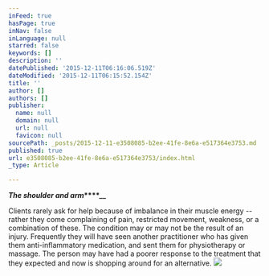 ```yaml
---
inFeed: true
hasPage: true
inNav: false
inLanguage: null
starred: false
keywords: []
description: ''
datePublished: '2015-12-11T06:16:06.519Z'
dateModified: '2015-12-11T06:15:52.154Z'
title: ''
author: []
authors: []
publisher:
  name: null
  domain: null
  url: null
  favicon: null
sourcePath: _posts/2015-12-11-e3508085-b2ee-41fe-8e6a-e517364e3753.md
published: true
url: e3508085-b2ee-41fe-8e6a-e517364e3753/index.html
_type: Article

---
```

**_The shoulder and
arm_****__**

Clients rarely ask for help because of imbalance in their
muscle energy -- rather they come complaining of pain, restricted movement,
weakness, or a combination of these. The condition may or may not be the result
of an injury. Frequently they will have seen another practitioner who has given
them anti-inflammatory medication, and sent them for physiotherapy or massage.
The person may have had a poorer response to the treatment that they expected
and now is shopping around for an alternative.
![](https://the-grid-user-content.s3-us-west-2.amazonaws.com/fa1c81d9-c5cc-48c0-8a4a-2e5ebc8a75b3.jpg)